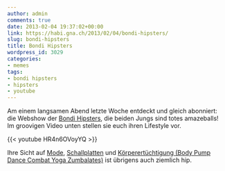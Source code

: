 ```yaml
---
author: admin
comments: true
date: 2013-02-04 19:37:02+00:00
link: https://habi.gna.ch/2013/02/04/bondi-hipsters/
slug: bondi-hipsters
title: Bondi Hipsters
wordpress_id: 3029
categories:
- memes
tags:
- bondi hipsters
- hipsters
- youtube
---
```


Am einem langsamen Abend letzte Woche entdeckt und gleich abonniert: die Webshow der [Bondi Hipsters](https://www.youtube.com/channel/UCVv980N5qL_i19M0f5xswRg), die beiden Jungs sind totes amazeballs!
Im groovigen Video unten stellen sie euch ihren Lifestyle vor.

{{<  youtube HR4n6OVoyYQ >}}

Ihre Sicht auf [Mode](https://www.youtube.com/watch?v=of9cwFiX8Ps), [Schallplatten](https://www.youtube.com/watch?v=hzdWae6nMto) und [Körperertüchtigung (Body Pump Dance Combat Yoga Zumbalates)](https://www.youtube.com/watch?v=hpEvNt6GHm0) ist übrigens auch ziemlich hip.